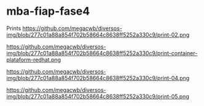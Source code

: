 # mba-fiap-fase4

Prints
https://github.com/megacwb/diversos-img/blob/277c01a88a854f702b58664c8638ff5252a330c9/print-02.png

https://github.com/megacwb/diversos-img/blob/277c01a88a854f702b58664c8638ff5252a330c9/print-container-plataform-redhat.png

https://github.com/megacwb/diversos-img/blob/277c01a88a854f702b58664c8638ff5252a330c9/print-04.png

https://github.com/megacwb/diversos-img/blob/277c01a88a854f702b58664c8638ff5252a330c9/print-05.png
